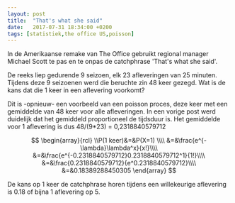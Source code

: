```yaml
---
layout: post
title:  "That's what she said"
date:   2017-07-31 18:34:00 +0200
tags: [statistiek,the office US,poisson]
---
```

In de Amerikaanse remake van The Office gebruikt regional manager Michael Scott te pas en te onpas de catchphrase 'That's what she said'.

De reeks liep gedurende 9 seizoen, elk 23 afleveringen van 25 minuten. Tijdens deze 9 seizoenen werd die beruchte zin 48 keer gezegd. Wat is de kans dat die 1 keer in een aflevering voorkomt?

Dit is -opnieuw- een voorbeeld van een poisson proces, deze keer met een gemiddelde van 48 keer voor alle afleveringen. In een vorige post werd duidelijk dat het gemiddeld proportioneel de tijdsduur is. Het gemiddelde voor 1 aflevering is dus 48/(9*23) = 0,2318840579712

$$
\begin{array}{rcl}
\\P(1 keer)&=&P(X=1) \\\\
&=&\frac{e^{-\lambda}\lambda^x}{x!}\\\\
&=&\frac{e^{-0.2318840579712}0.2318840579712^1}{1!}\\\\
&=&\frac{0.2318840579712}{e^0.2318840579712}\\\\
&=&0.18389288450305
\end{array}
$$

De kans op 1 keer de catchphrase horen tijdens een willekeurige aflevering is 0.18 of bijna 1 aflevering op 5.
